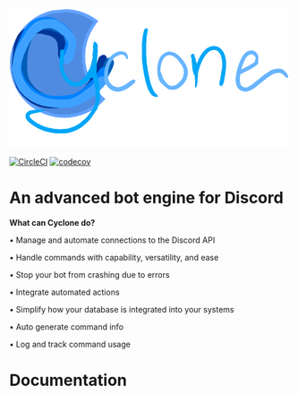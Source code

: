 <img src="assets/Splash.png" alt="Splash Banner" width="500"/>

[![CircleCI](https://circleci.com/gh/mets11rap/cyclone-engine/tree/master.svg?style=svg)](https://circleci.com/gh/mets11rap/cyclone-engine/tree/master)
[![codecov](https://codecov.io/gh/mets11rap/cyclone-engine/branch/master/graph/badge.svg)](https://codecov.io/gh/mets11rap/cyclone-engine)
# An advanced bot engine for Discord
**What can Cyclone do?**

• Manage and automate connections to the Discord API

• Handle commands with capability, versatility, and ease

• Stop your bot from crashing due to errors

• Integrate automated actions

• Simplify how your database is integrated into your systems

• Auto generate command info

• Log and track command usage



# Documentation